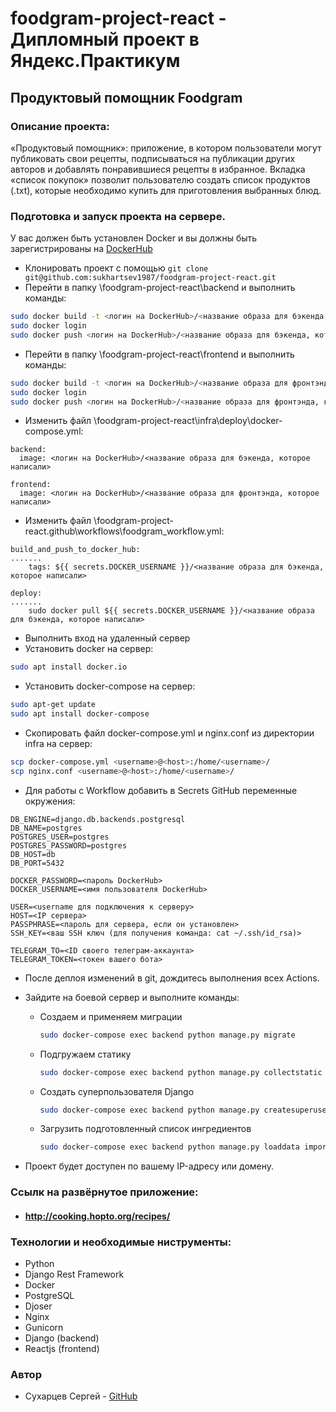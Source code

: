 # foodgram-project-react - Дипломный проект в Яндекс.Практикум
## Продуктовый помощник Foodgram

### Описание проекта:

«Продуктовый помощник»: приложение, в котором пользователи могут публиковать свои рецепты,
подписываться на публикации других авторов и добавлять понравившиеся рецепты в избранное.
Вкладка «список покупок» позволит пользователю создать список продуктов (.txt),
которые необходимо купить для приготовления выбранных блюд.


### Подготовка и запуск проекта на сервере.
У вас должен быть установлен Docker и вы должны быть зарегистрированы на [DockerHub](https://hub.docker.com/)
- Клонировать проект с помощью `git clone git@github.com:sukhartsev1987/foodgram-project-react.git`
- Перейти в папку \foodgram-project-react\backend и выполнить команды:
```bash
sudo docker build -t <логин на DockerHub>/<название образа для бэкенда, какое хотите)> .
sudo docker login
sudo docker push <логин на DockerHub>/<название образа для бэкенда, которое написали> 
```
- Перейти в папку \foodgram-project-react\frontend и выполнить команды:
```bash
sudo docker build -t <логин на DockerHub>/<название образа для фронтэнда, какое хотите)> .
sudo docker login
sudo docker push <логин на DockerHub>/<название образа для фронтэнда, которое написали> 
```
- Изменить файл \foodgram-project-react\infra\deploy\docker-compose.yml:
```
backend:
  image: <логин на DockerHub>/<название образа для бэкенда, которое написали>
  
frontend:
  image: <логин на DockerHub>/<название образа для фронтэнда, которое написали>
```
- Изменить файл \foodgram-project-react\.github\workflows\foodgram_workflow.yml:
```
build_and_push_to_docker_hub:
.......
    tags: ${{ secrets.DOCKER_USERNAME }}/<название образа для бэкенда, которое написали>
    
deploy:
.......
    sudo docker pull ${{ secrets.DOCKER_USERNAME }}/<название образа для бэкенда, которое написали>
```
- Выполнить вход на удаленный сервер
- Установить docker на сервер:
```bash
sudo apt install docker.io 
```
- Установить docker-compose на сервер:
```bash
sudo apt-get update
sudo apt install docker-compose
```
- Скопировать файл docker-compose.yml и nginx.conf из директории infra на сервер:
```bash
scp docker-compose.yml <username>@<host>:/home/<username>/
scp nginx.conf <username>@<host>:/home/<username>/
```
- Для работы с Workflow добавить в Secrets GitHub переменные окружения:
```
DB_ENGINE=django.db.backends.postgresql
DB_NAME=postgres
POSTGRES_USER=postgres
POSTGRES_PASSWORD=postgres
DB_HOST=db
DB_PORT=5432

DOCKER_PASSWORD=<пароль DockerHub>
DOCKER_USERNAME=<имя пользователя DockerHub>

USER=<username для подключения к серверу>
HOST=<IP сервера>
PASSPHRASE=<пароль для сервера, если он установлен>
SSH_KEY=<ваш SSH ключ (для получения команда: cat ~/.ssh/id_rsa)>

TELEGRAM_TO=<ID своего телеграм-аккаунта>
TELEGRAM_TOKEN=<токен вашего бота>
```
- После деплоя изменений в git, дождитесь выполнения всех Actions.
- Зайдите на боевой сервер и выполните команды:
  * Создаем и применяем миграции
    ```bash
    sudo docker-compose exec backend python manage.py migrate
    ```
  * Подгружаем статику
    ```bash
    sudo docker-compose exec backend python manage.py collectstatic --no-input 
    ```
  * Создать суперпользователя Django
    ```bash
    sudo docker-compose exec backend python manage.py createsuperuser
    ```
  * Загрузить подготовленный список ингредиентов
    ```bash
    sudo docker-compose exec backend python manage.py loaddata import_ingredients
    ```

- Проект будет доступен по вашему IP-адресу или домену.


###  Cсылк на развёрнутое приложение:

- #### http://cooking.hopto.org/recipes/


### Технологии и необходимые ниструменты:

- Python 
- Django Rest Framework
- Docker
- PostgreSQL
- Djoser
- Nginx
- Gunicorn
- Django (backend)
- Reactjs (frontend)


### Автор

- Сухарцев Сергей - [GitHub](https://github.com/sukhartsev1987)
